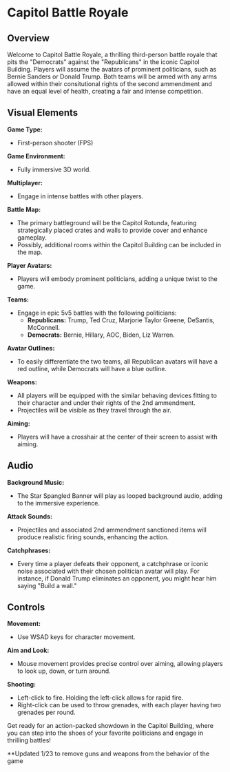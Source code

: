 # Capitol Battle Royale

## Overview

Welcome to Capitol Battle Royale, a thrilling third-person battle royale that pits the "Democrats" against the "Republicans" in the iconic Capitol Building. Players will assume the avatars of prominent politicians, such as Bernie Sanders or Donald Trump. Both teams will be armed with any arms allowed within their consitutional rights of the second ammendment and have an equal level of health, creating a fair and intense competition.

## Visual Elements

**Game Type:**
- First-person shooter (FPS)

**Game Environment:**
- Fully immersive 3D world.

**Multiplayer:**
- Engage in intense battles with other players.

**Battle Map:**
- The primary battleground will be the Capitol Rotunda, featuring strategically placed crates and walls to provide cover and enhance gameplay.
- Possibly, additional rooms within the Capitol Building can be included in the map.

**Player Avatars:**
- Players will embody prominent politicians, adding a unique twist to the game.

**Teams:**
- Engage in epic 5v5 battles with the following politicians:
  - **Republicans:** Trump, Ted Cruz, Marjorie Taylor Greene, DeSantis, McConnell.
  - **Democrats:** Bernie, Hillary, AOC, Biden, Liz Warren.

**Avatar Outlines:**
- To easily differentiate the two teams, all Republican avatars will have a red outline, while Democrats will have a blue outline.

**Weapons:**
- All players will be equipped with the similar behaving devices fitting to their character and under their rights of the 2nd ammendment.
- Projectiles will be visible as they travel through the air.

**Aiming:**
- Players will have a crosshair at the center of their screen to assist with aiming.

## Audio

**Background Music:**
- The Star Spangled Banner will play as looped background audio, adding to the immersive experience.

**Attack Sounds:**
- Projectiles and associated 2nd ammendment sanctioned items will produce realistic firing sounds, enhancing the action.

**Catchphrases:**
- Every time a player defeats their opponent, a catchphrase or iconic noise associated with their chosen politician avatar will play. For instance, if Donald Trump eliminates an opponent, you might hear him saying "Build a wall."

## Controls

**Movement:**
- Use WSAD keys for character movement.

**Aim and Look:**
- Mouse movement provides precise control over aiming, allowing players to look up, down, or turn around.

**Shooting:**
- Left-click to fire. Holding the left-click allows for rapid fire.
- Right-click can be used to throw grenades, with each player having two grenades per round.

Get ready for an action-packed showdown in the Capitol Building, where you can step into the shoes of your favorite politicians and engage in thrilling battles!

**Updated 1/23 to remove guns and weapons from the behavior of the game
